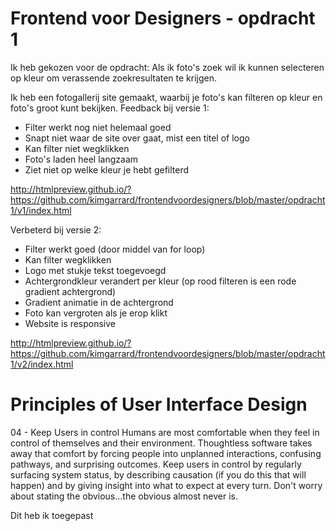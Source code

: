 # Frontend voor Designers - opdracht 1
Ik heb gekozen voor de opdracht: 
Als ik foto's zoek wil ik kunnen selecteren op kleur om verassende zoekresultaten te krijgen.

Ik heb een fotogallerij site gemaakt, waarbij je foto's kan filteren op kleur en foto's groot kunt bekijken. 
Feedback bij versie 1:
- Filter werkt nog niet helemaal goed
- Snapt niet waar de site over gaat, mist een titel of logo
- Kan filter niet wegklikken
- Foto's laden heel langzaam
- Ziet niet op welke kleur je hebt gefilterd

http://htmlpreview.github.io/?https://github.com/kimgarrard/frontendvoordesigners/blob/master/opdracht1/v1/index.html

Verbeterd bij versie 2:
- Filter werkt goed (door middel van for loop)
- Kan filter wegklikken
- Logo met stukje tekst toegevoegd
- Achtergrondkleur verandert per kleur (op rood filteren is een rode gradient achtergrond)
- Gradient animatie in de achtergrond
- Foto kan vergroten als je erop klikt
- Website is responsive

http://htmlpreview.github.io/?https://github.com/kimgarrard/frontendvoordesigners/blob/master/opdracht1/v2/index.html

# Principles of User Interface Design
04 - Keep Users in control
Humans are most comfortable when they feel in control of themselves and their environment. Thoughtless software takes away that comfort by forcing people into unplanned interactions, confusing pathways, and surprising outcomes. Keep users in control by regularly surfacing system status, by describing causation (if you do this that will happen) and by giving insight into what to expect at every turn. Don't worry about stating the obvious…the obvious almost never is.

Dit heb ik toegepast


